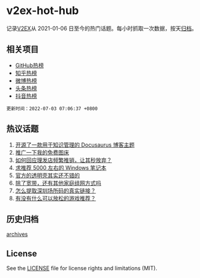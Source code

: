 # v2ex-hot-hub

 记录[V2EX](https://www.v2ex.com/)从 2021-01-06 日至今的热门话题。每小时抓取一次数据，按天[归档](archives)。
 
 ## 相关项目

- [GitHub热榜](https://github.com/lonnyzhang423/github-hot-hub)
- [知乎热榜](https://github.com/lonnyzhang423/zhihu-hot-hub)
- [微博热榜](https://github.com/lonnyzhang423/weibo-hot-hub)
- [头条热榜](https://github.com/lonnyzhang423/toutiao-hot-hub)
- [抖音热榜](https://github.com/lonnyzhang423/douyin-hot-hub)


 `更新时间：2022-07-03 07:06:37 +0800`

## 热议话题

1. [开源了一款用于知识管理的 Docusaurus 博客主题](https://www.v2ex.com/t/863618)
1. [推广一下我的免费图床](https://www.v2ex.com/t/863571)
1. [如何回应理发店频繁推销，让其秒放弃？](https://www.v2ex.com/t/863606)
1. [求推荐 5000 左右的 Windows 笔记本](https://www.v2ex.com/t/863572)
1. [官方的透明壳其实还不错的](https://www.v2ex.com/t/863609)
1. [除了宽带，还有其他家庭组网方式吗](https://www.v2ex.com/t/863596)
1. [怎么提取深圳场所码的真实链接？](https://www.v2ex.com/t/863661)
1. [有没有什么可以放松的游戏推荐？](https://www.v2ex.com/t/863658)

## 历史归档

[archives](archives)

## License

See the [LICENSE](LICENSE) file for license rights and limitations (MIT).
